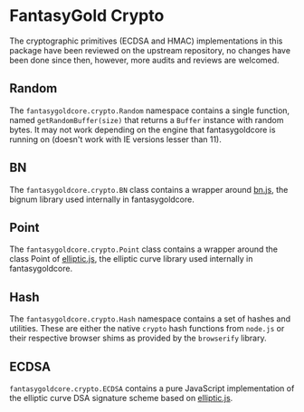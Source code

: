# FantasyGold Crypto
The cryptographic primitives (ECDSA and HMAC) implementations in this package have been reviewed on the upstream repository, no changes have been done since then, however, more audits and reviews are welcomed.

## Random
The `fantasygoldcore.crypto.Random` namespace contains a single function, named `getRandomBuffer(size)` that returns a `Buffer` instance with random bytes. It may not work depending on the engine that fantasygoldcore is running on (doesn't work with IE versions lesser than 11).

## BN
The `fantasygoldcore.crypto.BN` class contains a wrapper around [bn.js](https://github.com/indutny/bn.js), the bignum library used internally in fantasygoldcore.

## Point
The `fantasygoldcore.crypto.Point` class contains a wrapper around the class Point of [elliptic.js](https://github.com/indutny/elliptic), the elliptic curve library used internally in fantasygoldcore.

## Hash
The `fantasygoldcore.crypto.Hash` namespace contains a set of hashes and utilities. These are either the native `crypto` hash functions from `node.js` or their respective browser shims as provided by the `browserify` library.

## ECDSA
`fantasygoldcore.crypto.ECDSA` contains a pure JavaScript implementation of the elliptic curve DSA signature scheme based on [elliptic.js](https://github.com/indutny/elliptic).
